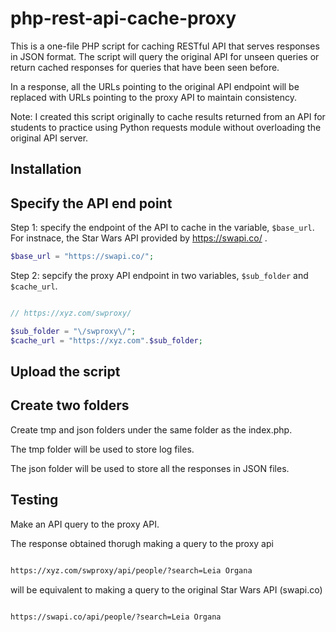 # php-rest-api-cache-proxy

This is a one-file PHP script for caching RESTful API that serves responses in JSON format. The script will query the original API for unseen queries or return cached responses for queries that have been seen before. 

In a response, all the URLs pointing to the original API endpoint will be replaced with URLs pointing to the proxy API to maintain consistency.

Note: I created this script originally to cache results returned from an API for students to practice using Python requests module without overloading the original API server.

## Installation

## Specify the API end point

Step 1: specify the endpoint of the API to cache in the variable, `$base_url`. For instnace, the Star Wars API provided by https://swapi.co/ .

```php
$base_url = "https://swapi.co/";
```

Step 2: sepcify the proxy API endpoint in two variables, `$sub_folder` and `$cache_url`.

```php

// https://xyz.com/swproxy/

$sub_folder = "\/swproxy\/";
$cache_url = "https://xyz.com".$sub_folder;


```

## Upload the script

## Create two folders

Create tmp and json folders under the same folder as the index.php.

The tmp folder will be used to store log files.

The json folder will be used to store all the responses in JSON files.

## Testing

Make an API query to the proxy API.

The response obtained thorugh making a query to the proxy api

```sh

https://xyz.com/swproxy/api/people/?search=Leia Organa


```

will be equivalent to making a query to the original Star Wars API (swapi.co)

```sh

https://swapi.co/api/people/?search=Leia Organa

```
